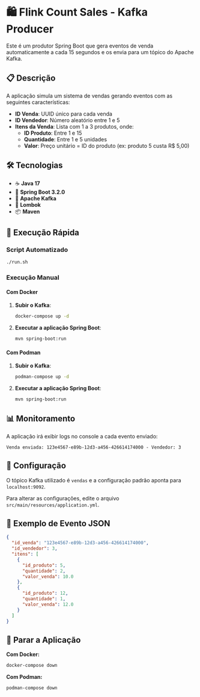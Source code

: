 # 🛍️ Flink Count Sales - Kafka Producer

Este é um produtor Spring Boot que gera eventos de venda automaticamente a cada 15 segundos e os envia para um tópico do Apache Kafka.

## 📋 Descrição

A aplicação simula um sistema de vendas gerando eventos com as seguintes características:

- **ID Venda**: UUID único para cada venda
- **ID Vendedor**: Número aleatório entre 1 e 5
- **Itens da Venda**: Lista com 1 a 3 produtos, onde:
  - **ID Produto**: Entre 1 e 15
  - **Quantidade**: Entre 1 e 5 unidades
  - **Valor**: Preço unitário = ID do produto (ex: produto 5 custa R$ 5,00)

## 🛠️ Tecnologias

- ☕ **Java 17**
- 🚀 **Spring Boot 3.2.0**
- 📡 **Apache Kafka**
- 🔧 **Lombok**
- 📦 **Maven**

## 🚀 Execução Rápida

### Script Automatizado
```bash
./run.sh
```

### Execução Manual

#### Com Docker
1. **Subir o Kafka**:
   ```bash
   docker-compose up -d
   ```

2. **Executar a aplicação Spring Boot**:
   ```bash
   mvn spring-boot:run
   ```

#### Com Podman
1. **Subir o Kafka**:
   ```bash
   podman-compose up -d
   ```

2. **Executar a aplicação Spring Boot**:
   ```bash
   mvn spring-boot:run
   ```

## 📊 Monitoramento

A aplicação irá exibir logs no console a cada evento enviado:
```
Venda enviada: 123e4567-e89b-12d3-a456-426614174000 - Vendedor: 3
```

## 🔧 Configuração

O tópico Kafka utilizado é `vendas` e a configuração padrão aponta para `localhost:9092`.

Para alterar as configurações, edite o arquivo `src/main/resources/application.yml`.

## 📝 Exemplo de Evento JSON

```json
{
  "id_venda": "123e4567-e89b-12d3-a456-426614174000",
  "id_vendedor": 3,
  "itens": [
    {
      "id_produto": 5,
      "quantidade": 2,
      "valor_venda": 10.0
    },
    {
      "id_produto": 12,
      "quantidade": 1,
      "valor_venda": 12.0
    }
  ]
}
```

## 🛑 Parar a Aplicação

**Com Docker:**
```bash
docker-compose down
```

**Com Podman:**
```bash
podman-compose down
```